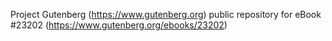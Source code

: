 Project Gutenberg (https://www.gutenberg.org) public repository for eBook #23202 (https://www.gutenberg.org/ebooks/23202)
